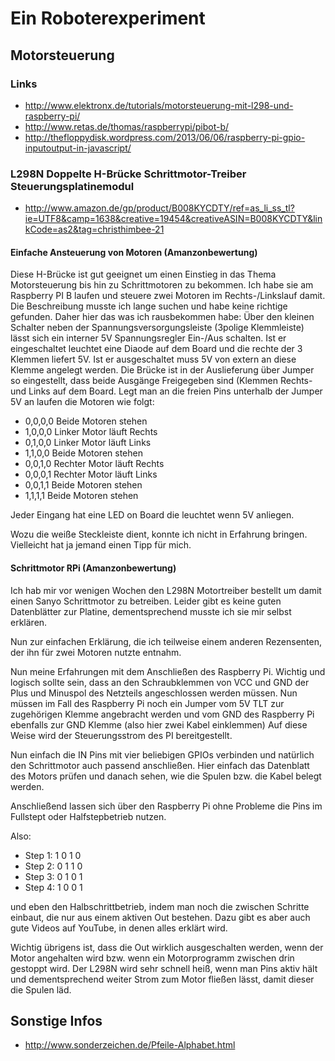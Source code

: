 # Ein Roboterexperiment

## Motorsteuerung 

### Links

- http://www.elektronx.de/tutorials/motorsteuerung-mit-l298-und-raspberry-pi/
- http://www.retas.de/thomas/raspberrypi/pibot-b/
- http://thefloppydisk.wordpress.com/2013/06/06/raspberry-pi-gpio-inputoutput-in-javascript/

### L298N Doppelte H-Brücke Schrittmotor-Treiber Steuerungsplatinemodul

- http://www.amazon.de/gp/product/B008KYCDTY/ref=as_li_ss_tl?ie=UTF8&camp=1638&creative=19454&creativeASIN=B008KYCDTY&linkCode=as2&tag=christhimbee-21

#### Einfache Ansteuerung von Motoren (Amanzonbewertung)

Diese H-Brücke ist gut geeignet um einen Einstieg in das Thema Motorsteuerung bis hin zu 
Schrittmotoren zu bekommen.
Ich habe sie am Raspberry PI B laufen und steuere zwei Motoren im Rechts-/Linkslauf damit.
Die Beschreibung musste ich lange suchen und habe keine richtige gefunden. Daher hier 
das was ich rausbekommen habe:
Über den kleinen Schalter neben der Spannungsversorgungsleiste (3polige Klemmleiste) 
lässt sich ein interner 5V Spannungsregler Ein-/Aus schalten. Ist er eingeschaltet 
leuchtet eine Diaode auf dem Board und die rechte der 3 Klemmen liefert 5V.
Ist er ausgeschaltet muss 5V von extern an diese Klemme angelegt werden.
Die Brücke ist in der Auslieferung über Jumper so eingestellt, dass beide Ausgänge 
Freigegeben sind (Klemmen Rechts- und Links auf dem Board. 
Legt man an die freien Pins unterhalb der Jumper 5V an laufen die Motoren wie folgt:
- 0,0,0,0 Beide Motoren stehen
- 1,0,0,0 Linker Motor läuft Rechts
- 0,1,0,0 Linker Motor läuft Links
- 1,1,0,0 Beide Motoren stehen
- 0,0,1,0 Rechter Motor läuft Rechts
- 0,0,0,1 Rechter Motor läuft Links
- 0,0,1,1 Beide Motoren stehen
- 1,1,1,1 Beide Motoren stehen

Jeder Eingang hat eine LED on Board die leuchtet wenn 5V anliegen.

Wozu die weiße Steckleiste dient, konnte ich nicht in Erfahrung bringen. 
Vielleicht hat ja jemand einen Tipp für mich.

#### Schrittmotor RPi (Amanzonbewertung)

Ich hab mir vor wenigen Wochen den L298N Motortreiber bestellt um damit einen 
Sanyo Schrittmotor zu betreiben. Leider gibt es keine guten Datenblätter zur Platine, 
dementsprechend musste ich sie mir selbst erklären.

Nun zur einfachen Erklärung, die ich teilweise einem anderen Rezensenten, der ihn 
für zwei Motoren nutzte entnahm.

Nun meine Erfahrungen mit dem Anschließen des Raspberry Pi. Wichtig und logisch 
sollte sein, dass an den Schraubklemmen von VCC und GND der Plus und Minuspol des 
Netzteils angeschlossen werden müssen. Nun müssen im Fall des Raspberry Pi noch ein 
Jumper vom 5V TLT zur zugehörigen Klemme angebracht werden und vom GND des Raspberry Pi 
ebenfalls zur GND Klemme (also hier zwei Kabel einklemmen)
Auf diese Weise wird der Steuerungsstrom des PI bereitgestellt.

Nun einfach die IN Pins mit vier beliebigen GPIOs verbinden und natürlich den 
Schrittmotor auch passend anschließen. Hier einfach das Datenblatt des Motors prüfen
 und danach sehen, wie die Spulen bzw. die Kabel belegt werden.

Anschließend lassen sich über den Raspberry Pi ohne Probleme die Pins im 
Fullstept oder Halfstepbetrieb nutzen.

Also:
- Step 1: 1 0 1 0
- Step 2: 0 1 1 0
- Step 3: 0 1 0 1
- Step 4: 1 0 0 1

und eben den Halbschrittbetrieb, indem man noch die zwischen Schritte einbaut, 
die nur aus einem aktiven Out bestehen. Dazu gibt es aber auch gute Videos auf YouTube, 
in denen alles erklärt wird.

Wichtig übrigens ist, dass die Out wirklich ausgeschalten werden, wenn der Motor 
angehalten wird bzw. wenn ein Motorprogramm zwischen drin gestoppt wird. Der L298N wird 
sehr schnell heiß, wenn man Pins aktiv hält und dementsprechend weiter Strom zum Motor 
fließen lässt, damit dieser die Spulen läd.


## Sonstige Infos

- http://www.sonderzeichen.de/Pfeile-Alphabet.html
